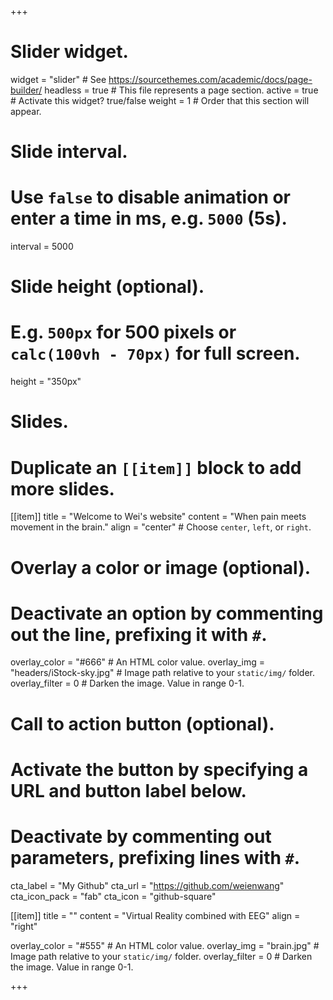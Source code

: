 +++
# Slider widget.
widget = "slider"  # See https://sourcethemes.com/academic/docs/page-builder/
headless = true  # This file represents a page section.
active = true  # Activate this widget? true/false
weight = 1  # Order that this section will appear.

# Slide interval.
# Use `false` to disable animation or enter a time in ms, e.g. `5000` (5s).
interval = 5000

# Slide height (optional).
# E.g. `500px` for 500 pixels or `calc(100vh - 70px)` for full screen.
height = "350px"

# Slides.
# Duplicate an `[[item]]` block to add more slides.
[[item]]
  title = "Welcome to Wei's website"
  content = "When pain meets movement in the brain."
  align = "center"  # Choose `center`, `left`, or `right`.

  # Overlay a color or image (optional).
  #   Deactivate an option by commenting out the line, prefixing it with `#`.
  overlay_color = "#666"  # An HTML color value.
  overlay_img = "headers/iStock-sky.jpg"  # Image path relative to your `static/img/` folder.
  overlay_filter = 0  # Darken the image. Value in range 0-1.

  # Call to action button (optional).
  #   Activate the button by specifying a URL and button label below.
  #   Deactivate by commenting out parameters, prefixing lines with `#`.
  cta_label = "My Github"
  cta_url = "https://github.com/weienwang"
  cta_icon_pack = "fab"
  cta_icon = "github-square"


[[item]]
  title = ""
  content = "Virtual Reality combined with EEG"
  align = "right"

  overlay_color = "#555"  # An HTML color value.
  overlay_img = "brain.jpg"  # Image path relative to your `static/img/` folder.
  overlay_filter = 0  # Darken the image. Value in range 0-1.


+++
